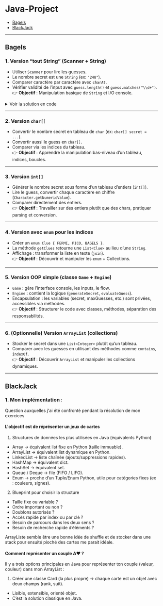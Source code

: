 # Java-Project

- [Bagels](#bagels)
- [BlackJack](#blackjack)

---

## Bagels

### 1. Version “tout String” (Scanner + String)
- Utiliser `Scanner` pour lire les guesses.  
- Le nombre secret est une `String` (ex: `"248"`).  
- Comparer caractère par caractère avec `charAt`.  
- Vérifier validité de l’input avec `guess.length()` et `guess.matches("\\d+")`.  
👉 **Objectif** : Manipulation basique de `String` et I/O console.


<details>
  <summary>Voir la solution en code</summary>
  
    public class HelloWorld {
    ... Code to do.
</details> 

---

### 2. Version `char[]`
- Convertir le nombre secret en tableau de `char` (ex: `char[] secret = ...`).  
- Convertir aussi le guess en `char[]`.  
- Comparer via les indices du tableau.  
👉 **Objectif** : Apprendre la manipulation bas-niveau d’un tableau, indices, boucles.

---

### 3. Version `int[]`
- Générer le nombre secret sous forme d’un tableau d’entiers (`int[]`).  
- Lire le guess, convertir chaque caractère en chiffre (`Character.getNumericValue`).  
- Comparer directement des entiers.  
👉 **Objectif** : Travailler sur des entiers plutôt que des chars, pratiquer parsing et conversion.

---

### 4. Version avec `enum` pour les indices
- Créer un `enum Clue { FERMI, PICO, BAGELS }`.  
- La méthode `getClues` retourne une `List<Clue>` au lieu d’une `String`.  
- Affichage : transformer la liste en texte (`join`).  
👉 **Objectif** : Découvrir et manipuler les `enum` + Collections.

---

### 5. Version OOP simple (classe `Game` + `Engine`)
- `Game` : gère l’interface console, les inputs, le flow.  
- `Engine` : contient la logique (`generateSecret`, `evaluateGuess`).  
- Encapsulation : les variables (secret, maxGuesses, etc.) sont privées, accessibles via méthodes.  
👉 **Objectif** : Structurer le code avec classes, méthodes, séparation des responsabilités.

---

### 6. (Optionnelle) Version `ArrayList` (collections)
- Stocker le secret dans une `List<Integer>` plutôt qu’un tableau.  
- Comparer avec les guesses en utilisant des méthodes comme `contains`, `indexOf`.  
👉 **Objectif** : Découvrir `ArrayList` et manipuler les collections dynamiques.

---

## BlackJack
### 1. Mon implémentation :
 Question auxquelles j'ai été confronté pendant la résolution de mon exercices

#### L'objectif est de réprésenter un jeux de cartes  
1. Structures de données les plus utilisées en Java (équivalents Python)
- Array → équivalent list fixe en Python (taille immuable).
- ArrayList → équivalent list dynamique en Python.
- LinkedList → liste chaînée (ajouts/suppressions rapides).
- HashMap → équivalent dict.
- HashSet → équivalent set.
- Queue / Deque → file (FIFO / LIFO).
- Enum → proche d’un Tuple/Enum Python, utile pour catégories fixes (ex : couleurs, signes).

2. Blueprint pour choisir la structure
- Taille fixe ou variable ?
- Ordre important ou non ?
- Doublons autorisés ?
- Accès rapide par index ou par clé ?
- Besoin de parcours dans les deux sens ?
- Besoin de recherche rapide d’éléments ?

ArrayListe semble être une bonne idée de shuffle et de stocker dans une stack pour ensuité pioché des cartes me parait idéale.

#### Comment représenter un couple A♥ ? 
Il y a trois options principales en Java pour représenter ton couple (valeur, couleur) dans mon ArrayList :
1. Créer une classe Card (la plus propre) → chaque carte est un objet avec deux champs (rank, suit).
- Lisible, extensible, orienté objet.
- C’est la solution classique en Java.


